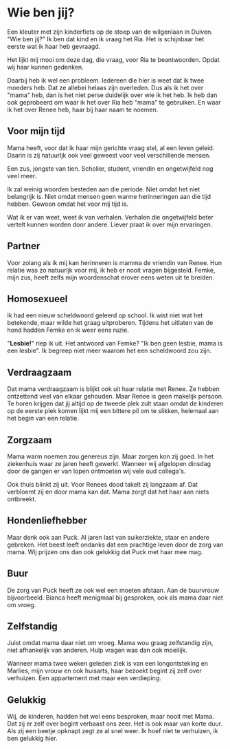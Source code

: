 # Wie ben jij?
Een kleuter met zijn kinderfiets op de stoep van de wilgenlaan in Duiven. "Wie
ben jij?" Ik ben dat kind en ik vraag het Ria. Het is schijnbaar het eerste wat
ik haar heb gevraagd. 

Het lijkt mij mooi om deze dag, die vraag, voor Ria te beantwoorden. Opdat wij
haar kunnen gedenken.

Daarbij heb ik wel een probleem. Iedereen die hier is weet dat ik twee moeders
heb. Dat ze allebei helaas zijn overleden. Dus als ik het over "mama" heb, dan
is het niet perse duidelijk over wie ik het heb. Ik heb dan ook geprobeerd om
waar ik het over Ria heb "mama" te gebruiken. En waar ik het over Renee heb,
haar bij haar naam te noemen. 

## Voor mijn tijd
Mama heeft, voor dat ik haar mijn gerichte vraag stel, al een leven geleid.
Daarin is zij natuurljk ook veel geweest voor veel verschillende mensen.

Een zus, jongste van tien. Scholier, student, vriendin en ongetwijfeld nog veel
meer.

Ik zal weinig woorden besteden aan die periode. Niet omdat het niet belangrijk
is. Niet omdat mensen geen warme herinneringen aan die tijd hebben. Gewoon omdat
het voor mij tijd is.

Wat ik er van weet, weet ik van verhalen. Verhalen die ongetwijfeld beter
vertelt kunnen worden door andere. Liever praat ik over mijn ervaringen.

## Partner
Voor zolang als ik mij kan herinneren is mamma de vriendin van Renee. Hun
relatie was zo natuurljk voor mij, ik heb er nooit vragen bijgesteld. Femke,
mijn zus, heeft zelfs mijn woordenschat erover eens weten uit te breiden.

## Homosexueel
Ik had een nieuw scheldwoord geleerd op school. Ik wist niet wat het betekende,
maar wilde het graag uitproberen. Tijdens het uitlaten van de hond hadden Femke
en ik weer eens ruzie. 

"**Lesbie!**" riep ik uit. Het antwoord van Femke? "Ik ben geen lesbie, mama is
een lesbie". Ik begreep niet meer waarom het een scheldwoord zou zijn. 

## Verdraagzaam
Dat mama verdraagzaam is blijkt ook uit haar relatie met Renee. Ze hebben
ontzettend veel van elkaar gehouden. Maar Renee is geen makelijk persoon. Te
horen krijgen dat jij altijd op de tweede plek zult staan omdat de kinderen op
de eerste plek komen lijkt mij een bittere pil om te slikken, helemaal aan het
begin van een relatie.

## Zorgzaam
Mama warm noemen zou genereus zijn. Maar zorgen kon zij goed. In het ziekenhuis
waar ze jaren heeft gewerkt. Wanneer wij afgelopen dinsdag door de gangen er van
lopen ontmoeten wij vele oud collega's.

Ook thuis blinkt zij uit. Voor Renees dood takelt zij langzaam af. Dat verbloemt
zij en door mama kan dat. Mama zorgt dat het haar aan niets ontbreekt.

## Hondenliefhebber
Maar denk ook aan Puck. Al jaren last van suikerziekte, staar en andere
gebreken. Het beest leeft ondanks dat een prachtige leven door de zorg van mama.
Wij prijzen ons dan ook gelukkig dat Puck met haar mee mag.

## Buur
De zorg van Puck heeft ze ook wel een moeten afstaan. Aan de buurvrouw
bijvoorbeeld. Bianca heeft menigmaal bij gesproken, ook als mama daar niet om
vroeg.

## Zelfstandig
Juist omdat mama daar niet om vroeg. Mama wou graag zelfstandig zijn, niet
afhankelijk van anderen. Hulp vragen was dan ook moeilijk.

Wanneer mama twee weken geleden ziek is van een longontsteking en Marlies, mijn
vrouw en ook huisarts, haar bezoekt begint zij zelf over verhuizen. Een
appartement met maar een verdieping.

## Gelukkig
Wij, de kinderen, hadden het wel eens besproken, maar nooit met Mama. Dat zij er
zelf over begint verbaast ons zeer. Het is ook maar van korte duur. Als zij een
beetje opknapt zegt ze al snel weer. Ik hoef niet te verhuizen, ik ben gelukkig
hier.



